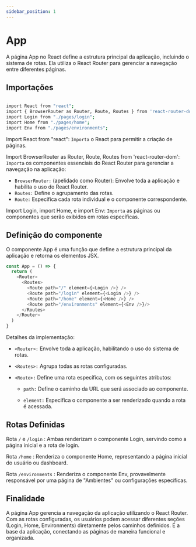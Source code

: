 ```yaml
---
sidebar_position: 1
---
```


# App

A página App no React define a estrutura principal da aplicação, incluindo o sistema de rotas. Ela utiliza o React Router para gerenciar a navegação entre diferentes páginas.

## Importações 

```bash

import React from "react";
import { BrowserRouter as Router, Route, Routes } from 'react-router-dom';
import Login from "./pages/login";
import Home from "./pages/home";
import Env from "./pages/environments";

```

Import React from "react":  `Importa` o React para permitir a criação de páginas.

Import  BrowserRouter as Router, Route, Routes  from 'react-router-dom': `Importa` os componentes essenciais do React Router para gerenciar a navegação na aplicação:
  - `BrowserRouter:` (apelidado como Router): Envolve toda a aplicação e habilita o uso do React Router.
  - `Routes:` Define o agrupamento das rotas.
  - `Route:` Especifica cada rota individual e o componente correspondente.

Import Login, import Home, e import Env: `Importa` as páginas ou componentes que serão exibidos em rotas específicas.


## Definição do componente 

O componente App é uma função que define a estrutura principal da aplicação e retorna os elementos JSX.

```js title="Javascript"
const App = () => {
  return (
    <Router>
      <Routes>
        <Route path="/" element={<Login />} />
        <Route path="/login" element={<Login />} />
        <Route path="/home" element={<Home />} />
        <Route path="/environments" element={<Env />}/>
      </Routes>
    </Router>
  )
}
```

Detalhes da implementação:
- `<Router>:` Envolve toda a aplicação, habilitando o uso do sistema de rotas.

- `<Routes>:` Agrupa todas as rotas configuradas.

- `<Route>:` Define uma rota específica, com os seguintes atributos:
  
  - `path:` Define o caminho da URL que será associado ao componente.

  - `element:` Especifica o componente a ser renderizado quando a rota é acessada.


## Rotas Definidas

Rota `/` e `/login` : Ambas renderizam o componente Login, servindo como a página inicial e a rota de login.

Rota `/home` : Renderiza o componente Home, representando a página inicial do usuário ou dashboard.

Rota `/environments` : Renderiza o componente Env, provavelmente responsável por uma página de "Ambientes" ou configurações específicas.

## Finalidade

A página App gerencia a navegação da aplicação utilizando o React Router. Com as rotas configuradas, os usuários podem acessar diferentes seções (Login, Home, Environments) diretamente pelos caminhos definidos. É a base da aplicação, conectando as páginas de maneira funcional e organizada.
